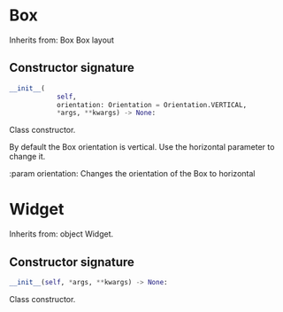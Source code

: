 # Box
Inherits from: Box
Box layout
## Constructor signature
```python
__init__(
            self,
            orientation: Orientation = Orientation.VERTICAL,
            *args, **kwargs) -> None:
```
Class constructor.

  By default the Box orientation is vertical. Use the horizontal 
  parameter to change it.

  
:param orientation: Changes the orientation of the Box to horizontal
  
# Widget
Inherits from: object
Widget.
## Constructor signature
```python
__init__(self, *args, **kwargs) -> None:
```
Class constructor.
